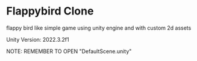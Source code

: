 # Flappybird Clone
flappy bird like simple game using unity engine and with custom 2d assets

Unity Version: 2022.3.2f1

NOTE: REMEMBER TO OPEN "DefaultScene.unity"
